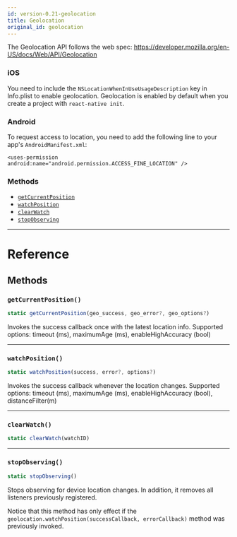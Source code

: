 ```yaml
---
id: version-0.21-geolocation
title: Geolocation
original_id: geolocation
---
```


The Geolocation API follows the web spec: https://developer.mozilla.org/en-US/docs/Web/API/Geolocation

### iOS

You need to include the `NSLocationWhenInUseUsageDescription` key in Info.plist to enable geolocation. Geolocation is enabled by default when you create a project with `react-native init`.

### Android

To request access to location, you need to add the following line to your app's `AndroidManifest.xml`:

`<uses-permission android:name="android.permission.ACCESS_FINE_LOCATION" />`

### Methods

- [`getCurrentPosition`](geolocation.md#getcurrentposition)
- [`watchPosition`](geolocation.md#watchposition)
- [`clearWatch`](geolocation.md#clearwatch)
- [`stopObserving`](geolocation.md#stopobserving)

---

# Reference

## Methods

### `getCurrentPosition()`

```javascript
static getCurrentPosition(geo_success, geo_error?, geo_options?)
```

Invokes the success callback once with the latest location info. Supported options: timeout (ms), maximumAge (ms), enableHighAccuracy (bool)

---

### `watchPosition()`

```javascript
static watchPosition(success, error?, options?)
```

Invokes the success callback whenever the location changes. Supported options: timeout (ms), maximumAge (ms), enableHighAccuracy (bool), distanceFilter(m)

---

### `clearWatch()`

```javascript
static clearWatch(watchID)
```

---

### `stopObserving()`

```javascript
static stopObserving()
```

Stops observing for device location changes. In addition, it removes all listeners previously registered.

Notice that this method has only effect if the `geolocation.watchPosition(successCallback, errorCallback)` method was previously invoked.
